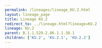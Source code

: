 ```yaml
---
permalink: /lineages/lineage_KU.2.html
layout: lineage_page
title: Lineage KU.2
redirect_to: ../lineage.html?lineage=KU.2
lineage: KU.2
parent: B.1.1.529.2.86.1.1.30.1
children: ['KU.2', 'KU.2.1', 'KU.2.2']
---
```

